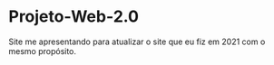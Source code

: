 # Projeto-Web-2.0
Site me apresentando para atualizar o site que eu fiz em 2021 com o mesmo propósito.
